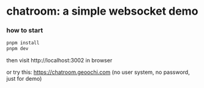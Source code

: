 # chatroom: a simple websocket demo

### how to start

```bash
pnpm install
pnpm dev
```

then visit http://localhost:3002 in browser

or try this: https://chatroom.geoochi.com
(no user system, no password, just for demo)
